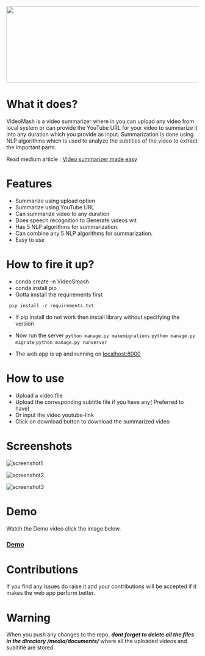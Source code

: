 <img src="static/videoSummarizer/logo/readme-icon.png" width = "650" height= "200">
<br>

# What it does?

VideoMash is a video summarizer where in you can upload any video from local system or can provide the YouTube URL for your video to summarize it into any duration which you provide as input. Summarization is done using NLP algorithms which is used to analyze the subtitles of the video to extract the important parts. 

Read medium article : [Video summarizer made easy](https://medium.com/@aswanthkanil/video-summarizer-made-easy-using-nlp-af0afdea49b5)

# Features
- Summarize using upload option
- Summarize using YouTube URL
- Can summarize video to any duration 
- Does speech recognition to Generate videos wit
- Has 5 NLP algorithms for summarization.
- Can combine any 5 NLP algorithms for summarization.
- Easy to use

# How to fire it up? 
- conda create -n VideoSmash
- conda install pip
- Gotta imstall the requirements first

``` pip install -r requirements.txt```
- If pip install do not work then install library without specifying the version

- Now run the server
```python manage.py makemigrations```
```python manage.py migrate```
```python manage.py runserver```

- The web app is up and running on [localhost:8000](https://localhost:8000/)

# How to use 
- Upload a video file
- Upload the corresponding subtitle file if you have any( Preferred to have)
- Or input the video youtube-link
- Click on download button to download the summarized video

# Screenshots

![screenshot1](screenshots/1.png)

![screenshot2](screenshots/2.png)

![screenshot3](screenshots/3.png)

# Demo 

Watch the Demo video click the image below.

### [Demo](https://youtu.be/o1EVxMbbJa0)

# Contributions
If you find any issues do raise it and your contributions will be accepted if it makes the web app perform better. 

# Warning
 When you push any changes to the repo, ***dont forget to delete all the files in the directory /media/documents/*** where all the uploaded videos and subititle are stored.

